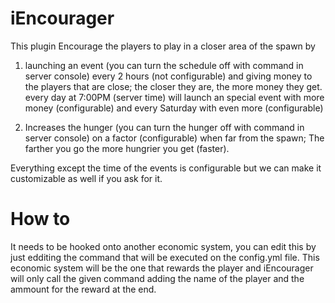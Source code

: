 # iEncourager
This plugin Encourage the players to play in a closer area of the spawn by

1) launching an event (you can turn the schedule off with command in server console) every 2 hours (not configurable) and giving money to the players that are close; the closer they are, the more money they get. every day at 7:00PM (server time) will launch an special event with more money (configurable) and every Saturday with even more (configurable)

2) Increases the hunger (you can turn the hunger off with command in server console) on a factor (configurable) when far from the spawn; The farther you go the more hungrier you get (faster).

Everything except the time of the events is configurable but we can make it customizable as well if you ask for it.

# How to
It needs to be hooked onto another economic system, you can edit this by just edditing the command that will be executed on the config.yml file.
This economic system will be the one that rewards the player and iEncourager will only call the given command adding the name of the player and the ammount for the reward at the end.
